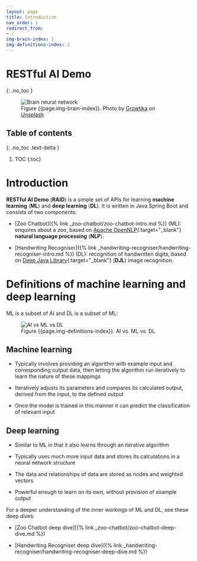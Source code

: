 ```yaml
---
layout: page
title: Introduction
nav_order: 1
redirect_from:
- /
img-brain-index: 1
img-definitions-index: 2
---
```


# RESTful AI Demo
{: .no_toc }

<figure>
<img src="{{ "/assets/images/brain.jpg" | absolute_url }}" alt="Brain neural network" />
<figcaption>Figure {{page.img-brain-index}}. Photo by <a href="https://unsplash.com/@growtika" target="_blank">Growtika</a> 
on <a href="https://unsplash.com/photos/f0JGorLOkw0" target="_blank">Unsplash</a>
</figcaption>
</figure>

## Table of contents
{: .no_toc .text-delta }

1. TOC
{:toc}

# Introduction

**RESTful AI Demo** (**RAID**) is a simple set of APIs for learning
**machine learning** (**ML**) and **deep learning** (**DL**). It is
written in Java Spring Boot and consists of two components:

* [Zoo Chatbot]({% link _zoo-chatbot/zoo-chatbot-intro.md %}) (ML): enquires about a zoo, based on 
[Apache OpenNLP](https://opennlp.apache.org){:target="_blank"} **natural language processing** (**NLP**).

* [Handwriting Recogniser]({% link _handwriting-recogniser/handwriting-recogniser-intro.md %}) (DL): recognition of 
handwritten digits, based on [Deep Java Library](https://djl.ai){:target="_blank"} (**DJL**) image recognition.

# Definitions of machine learning and deep learning

ML is a subset of AI and DL is a subset of ML:

<figure>
<img src="{{ "/assets/images/ai-ml-dl-purple.png" | absolute_url }}" alt="AI vs ML vs DL" />
<figcaption>Figure {{page.img-definitions-index}}. AI vs. ML vs. DL</figcaption>
</figure>

## Machine learning

* Typically involves providing an algorithm with example input and corresponding output data, then letting the algorithm run
iteratively to learn the nature of these mappings

* Iteratively adjusts its parameters and compares its calculated output, derived from the input, to the defined output

* Once the model is trained in this manner it can predict the classification of relevant input

## Deep learning

* Similar to ML in that it also learns through an iterative algorithm

* Typically uses much more input data and stores its calculations in a neural network structure

* The data and relationships of data are stored as nodes and weighted vectors

* Powerful enough to learn on its own, without provision of example output

For a deeper understanding of the inner workings of ML and DL, see these
deep dives:

* [Zoo Chatbot deep dive]({% link _zoo-chatbot/zoo-chatbot-deep-dive.md %})

* [Handwriting Recogniser deep dive]({% link _handwriting-recogniser/handwriting-recogniser-deep-dive.md %})
